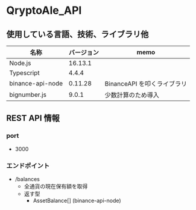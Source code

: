 # QryptoAle_API

## 使用している言語、技術、ライブラリ他

| 名称             | バージョン | memo                        |
| ---------------- | ---------- | --------------------------- |
| Node.js          | 16.13.1    |                             |
| Typescript       | 4.4.4      |                             |
| binance-api-node | 0.11.28    | BinanceAPI を叩くライブラリ |
| bignumber.js     | 9.0.1      | 少数計算のため導入          |

## REST API 情報

### port

- 3000

### エンドポイント

- /balances
  - 全通貨の現在保有額を取得
  - 返す型
    - AssetBalance[] (binance-api-node)

